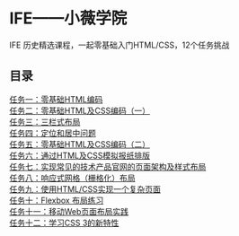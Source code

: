 # IFE——小薇学院
IFE 历史精选课程，一起零基础入门HTML/CSS，12个任务挑战<br/>
## 目录
[任务一：零基础HTML编码](https://github.com/kangbiying/ife2017/tree/master/htmlcss/task1)<br/>
[任务二：零基础HTML及CSS编码（一）](https://github.com/kangbiying/ife2017/tree/master/htmlcss/task2)<br/>
[任务三：三栏式布局](https://github.com/kangbiying/ife2017/tree/master/htmlcss/task3)<br/>
[任务四：定位和居中问题](https://github.com/kangbiying/ife2017/tree/master/htmlcss/task4)<br/>
[任务五：零基础HTML及CSS编码（二）](https://github.com/kangbiying/ife2017/tree/master/htmlcss/task5)<br/>
[任务六：通过HTML及CSS模拟报纸排版](https://github.com/kangbiying/ife2017/tree/master/htmlcss/task6)<br/>
[任务七：实现常见的技术产品官网的页面架构及样式布局](https://github.com/kangbiying/ife2017/tree/master/htmlcss/task7)<br/>
[任务八：响应式网格（栅格化）布局](https://github.com/kangbiying/ife2017/tree/master/htmlcss/task8)<br/>
[任务九：使用HTML/CSS实现一个复杂页面]()<br/>
[任务十：Flexbox 布局练习](https://github.com/kangbiying/ife2017/tree/master/htmlcss/task10)<br/>
[任务十一：移动Web页面布局实践]()<br/>
[任务十二：学习CSS 3的新特性]()<br/>
